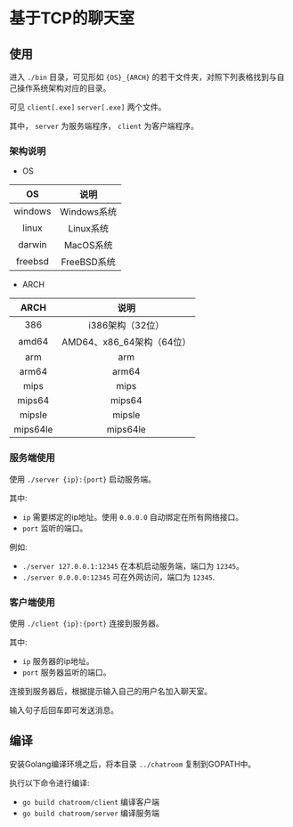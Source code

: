# 基于TCP的聊天室

## 使用

进入 `./bin` 目录，可见形如 `{OS}_{ARCH}` 的若干文件夹，对照下列表格找到与自己操作系统架构对应的目录。

可见 `client[.exe]` `server[.exe]` 两个文件。

其中， `server` 为服务端程序， `client` 为客户端程序。

### 架构说明

* OS

|OS|说明|
|:---:|:---:|
|windows|Windows系统|
|linux|Linux系统|
|darwin|MacOS系统|
|freebsd|FreeBSD系统|

* ARCH

|ARCH|说明|
|:---:|:---:|
|386|i386架构（32位）|
|amd64|AMD64、x86_64架构（64位）|
|arm|arm|
|arm64|arm64|
|mips|mips|
|mips64|mips64|
|mipsle|mipsle|
|mips64le|mips64le|

### 服务端使用

使用 `./server {ip}:{port}` 启动服务端。

其中:

* `ip` 需要绑定的ip地址。使用 `0.0.0.0` 自动绑定在所有网络接口。
* `port` 监听的端口。

例如:

* `./server 127.0.0.1:12345` 在本机启动服务端，端口为 `12345`。
* `./server 0.0.0.0:12345` 可在外网访问，端口为 `12345`.

### 客户端使用

使用 `./client {ip}:{port}` 连接到服务器。

其中:

* `ip` 服务器的ip地址。
* `port` 服务器监听的端口。

连接到服务器后，根据提示输入自己的用户名加入聊天室。

输入句子后回车即可发送消息。

## 编译

安装Golang编译环境之后，将本目录 `../chatroom` 复制到GOPATH中。

执行以下命令进行编译:

* `go build chatroom/client` 编译客户端
* `go build chatroom/server` 编译服务端
